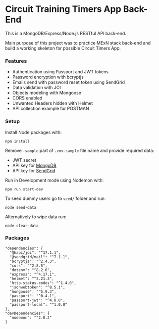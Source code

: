 # Circuit Training Timers App Back-End

This is a MongoDB/Express/Node.js RESTful API back-end.

Main purpose of this project was to practice MExN stack back-end and build a working skeleton for possible Circuit Timers App.

### Features
* Authentication using Passport and JWT tokens
* Password encryption with bcryptjs
* Emails send with password reset token using SendGrid
* Data validation with JOI
* Objects modeling with Mongoose
* CORS enabled
* Unwanted Headers hidden with Helmet
* API collection example for POSTMAN

### Setup
Install Node packages with:
```
npm install
```
Remove `-sample` part of `.env-sample` file name and provide required data:
* JWT secret
* API key for [MongoDB](https://www.mongodb.com/)
* API key for [SendGrid](https://sendgrid.com/)

Run in Development mode using Nodemon with:
```
npm run start-dev
```

To seed dummy users go to `seed/` folder and run:
```
node seed-data
```
Alternatively to wipe data run:
```
node clear-data
```
### Packages
```
"dependencies": {
  "@hapi/joi": "^17.1.1",
  "@sendgrid/mail": "^7.1.1",
  "bcryptjs": "^2.4.3",
  "cors": "^2.8.5",
  "dotenv": "^8.2.0",
  "express": "^4.17.1",
  "helmet": "^3.21.3",
  "http-status-codes": "^1.4.0",
  "jsonwebtoken": "^8.5.1",
  "mongoose": "^5.9.3",
  "passport": "^0.4.1",
  "passport-jwt": "^4.0.0",
  "passport-local": "^1.0.0"
},
"devDependencies": {
  "nodemon": "^2.0.2"
}
```